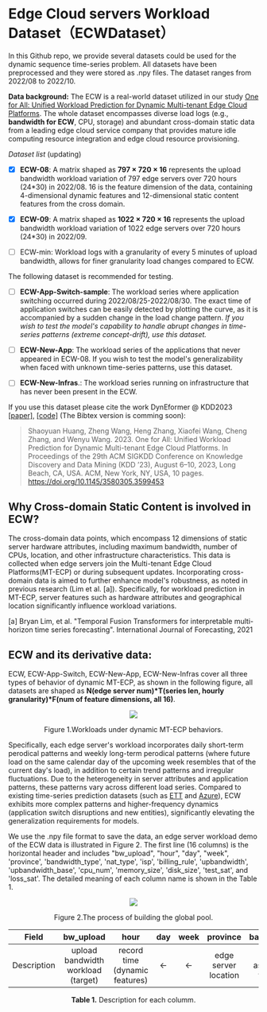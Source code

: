 # Edge Cloud servers Workload Dataset（ECWDataset）
In this Github repo, we provide several datasets could be used for the dynamic sequence time-series problem. All datasets have been preprocessed and they were stored as .npy files. The dataset ranges from 2022/08 to 2022/10. 

**Data background:** The ECW is a real-world dataset utilized in our study [One for All: Unified Workload Prediction for Dynamic Multi-tenant Edge Cloud Platforms](https://github.com/hsy23/KDD23_DynEformer). The whole dataset encompasses diverse load logs (e.g., **bandwidth for ECW**, CPU, storage) and abundant cross-domain static data from a leading edge cloud service company that provides mature idle computing resource integration and edge cloud resource provisioning.

*Dataset list* (updating)

- [x] **ECW-08**: A matrix shaped as **797 $\times$ 720 $\times$ 16** represents the upload bandwidth workload variation of 797 edge servers over 720 hours (24\*30) in 2022/08. 16 is the feature dimension of the data, containing 4-dimensional dynamic features and 12-dimensional static content features from the cross domain. 

- [x] **ECW-09**: A matrix shaped as **1022 $\times$ 720 $\times$ 16** represents the upload bandwidth workload variation of 1022 edge servers over 720 hours (24\*30) in 2022/09.

- [ ] ECW-min: Workload logs with a granularity of every 5 minutes of upload bandwidth, allows for finer granularity load changes compared to ECW.

The following dataset is recommended for testing.

- [ ] **ECW-App-Switch-sample**: The workload series where application switching occurred during 2022/08/25-2022/08/30. The exact time of application switches can be easily detected by plotting the curve, as it is accompanied by a sudden change in the load change pattern. *If you wish to test the model's capability to handle abrupt changes in time-series patterns (extreme concept-drift), use this dataset.*

- [ ] **ECW-New-App**: The workload series of the applications that never appeared in ECW-08. If you wish to test the model's generalizability when faced with unknown time-series patterns, use this dataset.

- [ ] **ECW-New-Infras**.: The workload series running on infrastructure that has never been present in the ECW.

If you use this dataset please cite the work DynEformer @ KDD2023 [\[paper\]](https://arxiv.org/abs/2306.01507), [\[code\]](https://github.com/hsy23/KDD23_DynEformer) (The Bibtex version is comming soon):

> Shaoyuan Huang, Zheng Wang, Heng Zhang, Xiaofei Wang, Cheng Zhang, and Wenyu Wang. 2023. One for All: Unified Workload Prediction for Dynamic Multi-tenant Edge Cloud Platforms. In Proceedings of the 29th ACM SIGKDD Conference on Knowledge Discovery and Data Mining (KDD ’23), August 6–10, 2023, Long Beach, CA, USA. ACM, New York, NY, USA, 10 pages. https://doi.org/10.1145/3580305.3599453

## Why Cross-domain Static Content is involved in ECW?
The cross-domain data points, which encompass 12 dimensions of static server hardware attributes, including maximum bandwidth, number of CPUs, location, and other infrastructure characteristics. This data is collected when edge servers join the Multi-tenant Edge Cloud Platforms(MT-ECP) or during subsequent updates. Incorporating cross-domain data is aimed to further enhance model's robustness, as noted in previous research (Lim et al. [a]). Specifically, for workload prediction in MT-ECP, server features such as hardware attributes and geographical location significantly influence workload variations.

[a] Bryan Lim, et al. "Temporal Fusion Transformers for interpretable multi-horizon time series forecasting". International Journal of Forecasting, 2021

## ECW and its derivative data:
ECW, ECW-App-Switch, ECW-New-App, ECW-New-Infras cover all three types of behavior of dynamic MT-ECP, as shown in the following figure, all datasets are shaped as **N(edge server num)\*T(series len, hourly granularity)\*F(num of feature dimensions, all 16)**. 


<div align="center">
  <img src="https://github.com/hsy23/ECWDataset/assets/45703329/c08fb4d2-42da-4dc5-969d-266c99d69cc1">
  <p>Figure 1.Workloads under dynamic MT-ECP behaviors.</p>
</div>

Specifically, each edge server's workload incorporates daily short-term perodical patterns and weekly long-term perodical patterns (where future load on the same calendar day of the upcoming week resembles that of the current day's load), in addition to certain trend patterns and irregular fluctuations. Due to the heterogeneity in server attributes and application patterns, these patterns vary across different load series. Compared to existing time-series prediction datasets (such as [ETT](https://github.com/zhouhaoyi/ETDataset) and [Azure](https://github.com/Azure/AzurePublicDataset/)), ECW exhibits more complex patterns and higher-frequency dynamics (application switch disruptions and new entities), significantly elevating the generalization requirements for models.

We use the .npy file format to save the data, an edge server workload demo of the ECW data is illustrated in Figure 2. The first line (16 columns) is the horizontal header and includes "bw_upload", "hour", "day", "week", 'province', 'bandwidth_type', 'nat_type', 'isp', 'billing_rule', 'upbandwidth', 'upbandwidth_base', 'cpu_num', 'memory_size', 'disk_size', 'test_sat', and 'loss_sat'. The detailed meaning of each column name is shown in the Table 1.

<div align="center">
  <img src="https://github.com/hsy23/ECWDataset/assets/45703329/5b7189dd-71f0-4097-b945-bdbf51ef43aa">
  <p>Figure 2.The process of building the global pool.</p>
</div>

| Field | bw_upload | hour | day | week | province | bandwidth_type | nat_type | isp | billing_rule | upbandwidth | upbandwidth_base | cpu_num | memory_size | disk_size | test_sat | loss_sat |
| :----: | :----: | :----: | :----: | :----: | :----: | :----: | :----: | :----: | :----:| :----: | :----: | :----: | :----: | :----:| :----: | :----: |
| Description | upload bandwidth workload (target) | record time (dynamic features) | <- | <- | edge server location | quality assessment of the network | nat type | isp | types of billing | total server bandwidth | available server bandwidth | cpu_num | memory_size | disk_size | network pressure test quality | packet loss quality |



<p align="center"><b>Table 1.</b> Description for each columm.</p>

